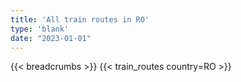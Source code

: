 ```yaml
---
title: 'All train routes in RO'
type: 'blank'
date: "2023-01-01"
---
```


{{< breadcrumbs >}}
{{< train_routes country=RO >}}
